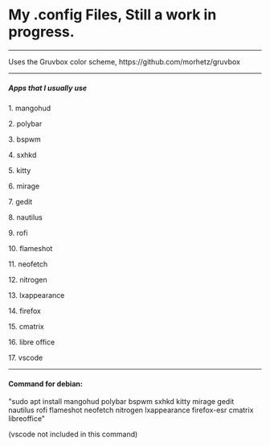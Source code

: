 <h1>My .config Files, Still a work in progress.</h1>

<hr>

<p>Uses the Gruvbox color scheme, https://github.com/morhetz/gruvbox</p>

<hr>

<h5>Apps that I usually use</h5>
<p>1. mangohud</p>
<p>2. polybar</p>
<p>3. bspwm</p>
<p>4. sxhkd</p>
<p>5. kitty</p>
<p>6. mirage</p>
<p>7. gedit</p>
<p>8. nautilus</p>
<p>9. rofi</p>
<p>10. flameshot</p>
<p>11. neofetch</p>
<p>12. nitrogen</p>
<p>13. lxappearance</p>
<p>14. firefox</p>
<p>15. cmatrix</p>
<p>16. libre office</p>
<p>17. vscode</p>

<hr>

<h4>Command for debian:</h4>
<p>"sudo apt install mangohud polybar bspwm sxhkd kitty mirage gedit nautilus rofi flameshot neofetch nitrogen lxappearance firefox-esr cmatrix libreoffice"</p>
<p>(vscode not included in this command)</p>

